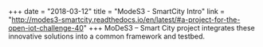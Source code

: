 +++
date = "2018-03-12"
title = "ModeS3 - SmartCity Intro"
link = "http://modes3-smartcity.readthedocs.io/en/latest/#a-project-for-the-open-iot-challenge-40"
+++
MoDeS3 – Smart City project integrates these innovative solutions into a common framework and testbed.